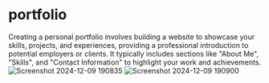# portfolio
Creating a personal portfolio involves building a website to showcase your skills, projects, and experiences, providing a professional introduction to potential employers or clients. It typically includes sections like "About Me", "Skills", and "Contact Information" to highlight your work and achievements.
![Screenshot 2024-12-09 190835](https://github.com/user-attachments/assets/666a4687-edf6-49cc-b80d-f0edafe29826)
![Screenshot 2024-12-09 190900](https://github.com/user-attachments/assets/14b82c7f-595f-4045-806e-df55fa7f3f92)
